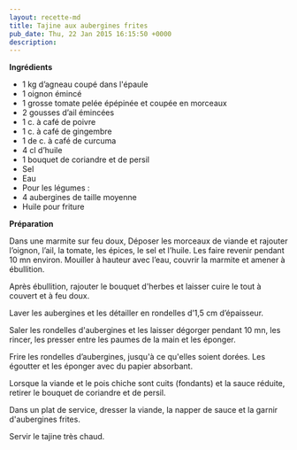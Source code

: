 ```yaml
---
layout: recette-md
title: Tajine aux aubergines frites
pub_date: Thu, 22 Jan 2015 16:15:50 +0000
description: 
---
```

<strong>Ingrédients</strong>
<ul>
	<li>1 kg d’agneau coupé dans l'épaule</li>
	<li>1 oignon émincé</li>
	<li>1 grosse tomate pelée épépinée et coupée en morceaux</li>
	<li>2 gousses d’ail émincées</li>
	<li>1 c. à café de poivre</li>
	<li>1 c. à café de gingembre</li>
	<li>1 de c. à café de curcuma</li>
	<li>4 cl d’huile</li>
	<li>1 bouquet de coriandre et de persil</li>
	<li>Sel</li>
	<li>Eau</li>
	<li>Pour les légumes :</li>
	<li>4 aubergines de taille moyenne</li>
	<li>Huile pour friture</li>
</ul>
<strong>Préparation</strong>

Dans une marmite sur feu doux, Déposer les morceaux de viande et rajouter l’oignon, l’ail, la tomate, les épices, le sel et l’huile. Les faire revenir pendant 10 mn environ. Mouiller à hauteur avec l’eau, couvrir la marmite et amener à ébullition.

Après ébullition, rajouter le bouquet d'herbes et laisser cuire le tout à couvert et à feu doux.

Laver les aubergines et les détailler en rondelles d’1,5 cm d’épaisseur.

Saler les rondelles d'aubergines et les laisser dégorger pendant 10 mn, les rincer, les presser entre les paumes de la main et les éponger.

Frire les rondelles d’aubergines, jusqu'à ce qu'elles soient dorées. Les égoutter et les éponger avec du papier absorbant.

Lorsque la viande et le pois chiche sont cuits (fondants) et la sauce réduite, retirer le bouquet de coriandre et de persil.

Dans un plat de service, dresser la viande, la napper de sauce et la garnir d'aubergines frites.

Servir le tajine très chaud.
